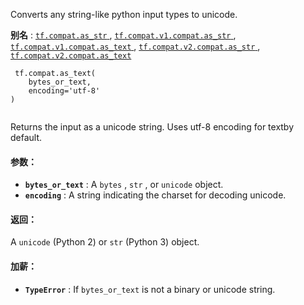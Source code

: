 Converts any string-like python input types to unicode.

**别名** : [ `tf.compat.as_str` ](/api_docs/python/tf/compat/as_text), [ `tf.compat.v1.compat.as_str` ](/api_docs/python/tf/compat/as_text), [ `tf.compat.v1.compat.as_text` ](/api_docs/python/tf/compat/as_text), [ `tf.compat.v2.compat.as_str` ](/api_docs/python/tf/compat/as_text), [ `tf.compat.v2.compat.as_text` ](/api_docs/python/tf/compat/as_text)

```
 tf.compat.as_text(
    bytes_or_text,
    encoding='utf-8'
)
 
```

Returns the input as a unicode string. Uses utf-8 encoding for textby default.

#### 参数：
- **`bytes_or_text`** : A  `bytes` ,  `str` , or  `unicode`  object.
- **`encoding`** : A string indicating the charset for decoding unicode.


#### 返回：
A  `unicode`  (Python 2) or  `str`  (Python 3) object.

#### 加薪：
- **`TypeError`** : If  `bytes_or_text`  is not a binary or unicode string.
